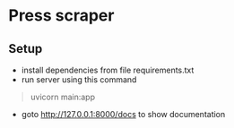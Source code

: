# Press scraper

## Setup
- install dependencies from file requirements.txt
- run server using this command
> uvicorn main:app
- goto http://127.0.0.1:8000/docs to show documentation